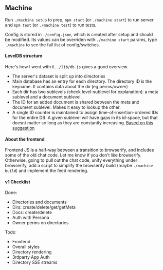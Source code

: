 ## Machine

Run `./machine setup` to prep, `npm start` (or `./machine start`) to run server and `npm test` (or `./machine test`) to run tests.

Config is stored in `./config.json`, which is created after setup and should be modified. Its values can be overriden with `./machine start` params, type `./machine` to see the full list of config/switches.

#### LevelDB structure

Here's how I went with it. `./lib/db.js` gives a good overview.

 - The server's dataset is split up into directories
 - Main database has an entry for each directory. The directory ID is the keyname. It contains data about the dir (eg perms/owner)
 - Each dir has two sublevels (check level-sublevel for explanation): a meta sublevel and a document sublevel.
 - The ID for an added document is shared between the meta and document sublevel. Makes it easy to lookup the other.
 - A single ID counter is maintained to assign time-of-insertion-ordered IDs for the entire DB. A given sublevel will have gaps in its id-space, but that doesnt matter so long as they are constantly increasing. [Based on this suggestion](http://stackoverflow.com/questions/16554808/leveldb-iterate-keys-by-insertion-order)

#### About the frontend

Frontend JS is a half-way between a transition to browserify, and includes some of the old chat code. Let me know if you don't like browserify. Otherwise, going to pull out the chat code, unify everything under browserify, add a script to simplify the browserify build (maybe `./machine build`) and implement the feed rendering.

#### v1 Checklist

Done:

 - Directories and documents
  - Dirs: create/delete/get/getMeta
  - Docs: create/delete
 - Auth with Persona
  - Owner perms on directories

Todo:

 - Frontend
  - Overall styles
  - Directory rendering
 - 3rdparty App Auth
 - Directory SSE streams
